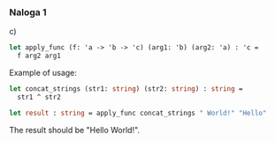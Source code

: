 ### Naloga 1

c)

```ocaml
let apply_func (f: 'a -> 'b -> 'c) (arg1: 'b) (arg2: 'a) : 'c =
  f arg2 arg1
```

Example of usage:

```ocaml
let concat_strings (str1: string) (str2: string) : string =
  str1 ^ str2

let result : string = apply_func concat_strings " World!" "Hello"
```

The result should be "Hello World!".
